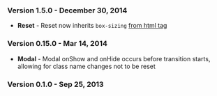 ### Version 1.5.0 - December 30, 2014

- **Reset** - Reset now inherits ``box-sizing`` [from html tag](http://css-tricks.com/inheriting-box-sizing-probably-slightly-better-best-practice/)

### Version 0.15.0 - Mar 14, 2014

- **Modal** - Modal onShow and onHide occurs before transition starts, allowing for class name changes not to be reset

### Version 0.1.0 - Sep 25, 2013